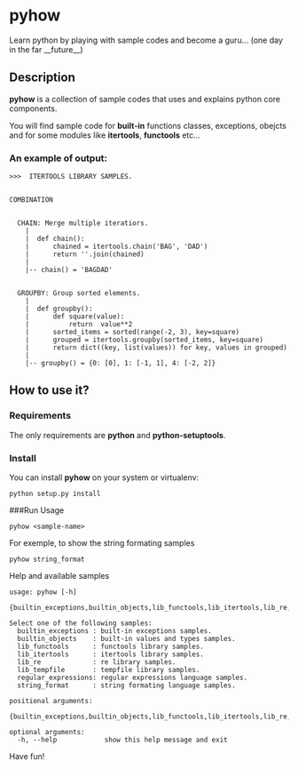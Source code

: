 # pyhow
Learn python by playing with sample codes and become a guru... (one day in the far \_\_future\_\_)

## Description
**pyhow** is a collection of sample codes that uses and explains python core components.

You will find sample code for **built-in** functions classes, exceptions, obejcts and for some modules like **itertools**, **functools** etc...

### An example of output:
```
>>>  ITERTOOLS LIBRARY SAMPLES.


COMBINATION


  CHAIN: Merge multiple iteratiors.
    |
    |  def chain():
    |      chained = itertools.chain('BAG', 'DAD')
    |      return ''.join(chained)
    |
    |-- chain() = 'BAGDAD'


  GROUPBY: Group sorted elements.
    |
    |  def groupby():
    |      def square(value):
    |          return  value**2
    |      sorted_items = sorted(range(-2, 3), key=square)
    |      grouped = itertools.groupby(sorted_items, key=square)
    |      return dict((key, list(values)) for key, values in grouped)
    |
    |-- groupby() = {0: [0], 1: [-1, 1], 4: [-2, 2]}

```

## How to use it?
### Requirements
The only requirements are **python** and **python-setuptools**.

### Install
You can install **pyhow** on your system or virtualenv:
```
python setup.py install
```

###Run
Usage
```
pyhow <sample-name>
```
For exemple, to show the string formating samples
```
pyhow string_format
```
Help and available samples
```
usage: pyhow [-h]
             {builtin_exceptions,builtin_objects,lib_functools,lib_itertools,lib_re,lib_tempfile,regular_expressions,string_format}

Select one of the following samples:
  builtin_exceptions : built-in exceptions samples.
  builtin_objects    : built-in values and types samples.
  lib_functools      : functools library samples.
  lib_itertools      : itertools library samples.
  lib_re             : re library samples.
  lib_tempfile       : tempfile library samples.
  regular_expressions: regular expressions language samples.
  string_format      : string formating language samples.

positional arguments:
  {builtin_exceptions,builtin_objects,lib_functools,lib_itertools,lib_re,lib_tempfile,regular_expressions,string_format}

optional arguments:
  -h, --help            show this help message and exit
```

Have fun!
